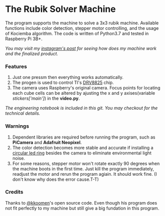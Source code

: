 # The Rubik Solver Machine
The program supports the machine to solve a 3x3 rubik machine. Available functions include color detection, stepper motor controlling, and the usage of Kociemba algorithm. The code is written of Python3.7 and tested in Raspberry Pi 3B+.

*You may visit my [instagram's post](https://www.instagram.com/p/CDGQNNfpWr7/) for seeing how does my machine work and the finalized product.*

### Features
1. Just one pressm then everything works automatically.
2. The progen is used to control TI's [DRV8825](http://www.ti.com/lit/gpn/drv8825) chip.
3. The camera uses Raspberry's original camera. Focus points for locating each cube cells can be altered by ajusting the x and y axises(variable *stickers\['main']*) in the **video.py**.

*The engineering notebook is included in this git. You may checkout for the technical details.*

### Warnings
1. Dependent libraries are required before running the program, such as **PiCamera** and **Adafruit Neopixel**.
2. The color detection becomes more stable and accurate if installing a [circular led ring](https://www.rhydolabz.com/images/2400.jpg) besides the camera to eliminate environmental light noise.
3. For some reasons, stepper motor won't rotate exactly 90 degrees when the machine boots in the first time. Just kill the program immediately, readjust the motor and rerun the program agiain. It should work fine. (I don't know why does the error cause.T-T)

### Credits
Thanks to [@kkoomen](https://github.com/kkoomen/qbr)'s open source code. Even though his program does not fit perfectly to my machine but still give a big fundation in this program.

